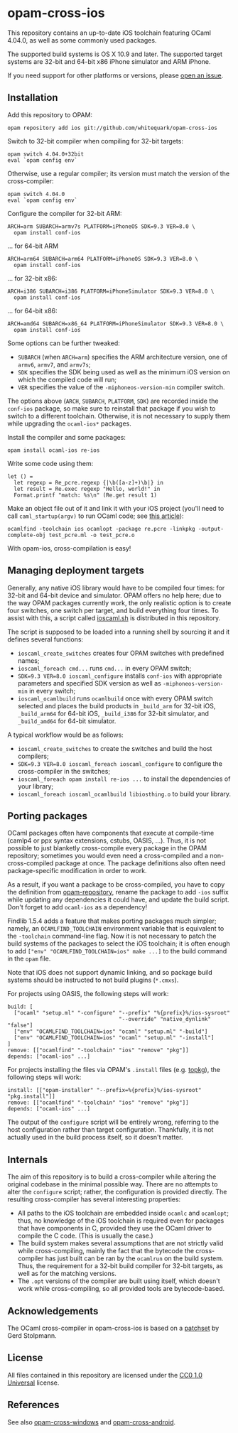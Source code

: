 opam-cross-ios
==============

This repository contains an up-to-date iOS toolchain featuring OCaml 4.04.0, as well as some commonly used packages.

The supported build systems is OS X 10.9 and later. The supported target systems are 32-bit and 64-bit x86 iPhone simulator and ARM iPhone.

If you need support for other platforms or versions, please [open an issue](https://github.com/whitequark/opam-cross-ios/issues).

Installation
------------

Add this repository to OPAM:

    opam repository add ios git://github.com/whitequark/opam-cross-ios

Switch to 32-bit compiler when compiling for 32-bit targets:

    opam switch 4.04.0+32bit
    eval `opam config env`

Otherwise, use a regular compiler; its version must match the version of the cross-compiler:

    opam switch 4.04.0
    eval `opam config env`

Configure the compiler for 32-bit ARM:

    ARCH=arm SUBARCH=armv7s PLATFORM=iPhoneOS SDK=9.3 VER=8.0 \
      opam install conf-ios

... for 64-bit ARM

    ARCH=arm64 SUBARCH=arm64 PLATFORM=iPhoneOS SDK=9.3 VER=8.0 \
      opam install conf-ios

... for 32-bit x86:

    ARCH=i386 SUBARCH=i386 PLATFORM=iPhoneSimulator SDK=9.3 VER=8.0 \
      opam install conf-ios

... for 64-bit x86:

    ARCH=amd64 SUBARCH=x86_64 PLATFORM=iPhoneSimulator SDK=9.3 VER=8.0 \
      opam install conf-ios

Some options can be further tweaked:

  * `SUBARCH` (when `ARCH=arm`) specifies the ARM architecture version, one of `armv6`, `armv7`, and `armv7s`;
  * `SDK` specifies the SDK being used as well as the minimum iOS version on which the compiled code will run;
  * `VER` specifies the value of the `-miphoneos-version-min` compiler switch.

The options above (`ARCH`, `SUBARCH`, `PLATFORM`, `SDK`) are recorded inside the `conf-ios` package, so make sure to reinstall that package if you wish to switch to a different toolchain. Otherwise, it is not necessary to supply them while upgrading the `ocaml-ios*` packages.

Install the compiler and some packages:

    opam install ocaml-ios re-ios

Write some code using them:

    let () =
      let regexp = Re_pcre.regexp {|\b([a-z]+)\b|} in
      let result = Re.exec regexp "Hello, world!" in
      Format.printf "match: %s\n" (Re.get result 1)

Make an object file out of it and link it with your iOS project (you'll need to call `caml_startup(argv)` to run OCaml code; see [this article](http://www.mega-nerd.com/erikd/Blog/CodeHacking/Ocaml/calling_ocaml.html)):

    ocamlfind -toolchain ios ocamlopt -package re.pcre -linkpkg -output-complete-obj test_pcre.ml -o test_pcre.o

With opam-ios, cross-compilation is easy!

Managing deployment targets
---------------------------

Generally, any native iOS library would have to be compiled four times: for 32-bit and 64-bit device and simulator. OPAM offers no help here; due to the way OPAM packages currently work, the only realistic option is to create four switches, one switch per target, and build everything four times. To assist with this, a script called [ioscaml.sh](/ioscaml.sh) is distributed in this repository.

The script is supposed to be loaded into a running shell by sourcing it and it defines several functions:

  * `ioscaml_create_switches` creates four OPAM switches with predefined names;
  * `ioscaml_foreach cmd...` runs `cmd...` in every OPAM switch;
  * `SDK=9.3 VER=8.0 ioscaml_configure` installs `conf-ios` with appropriate parameters and specified SDK version as well as `-miphoneos-version-min` in every switch;
  * `ioscaml_ocamlbuild` runs `ocamlbuild` once with every OPAM switch selected and places the build products in `_build_arm` for 32-bit iOS, `_build_arm64` for 64-bit iOS, `_build_i386` for 32-bit simulator, and `_build_amd64` for 64-bit simulator.

A typical workflow would be as follows:

  * `ioscaml_create_switches` to create the switches and build the host compilers;
  * `SDK=9.3 VER=8.0 ioscaml_foreach ioscaml_configure` to configure the cross-compiler in the switches;
  * `ioscaml_foreach opam install re-ios ...` to install the dependencies of your library;
  * `ioscaml_foreach ioscaml_ocamlbuild libiosthing.o` to build your library.

Porting packages
----------------

OCaml packages often have components that execute at compile-time (camlp4 or ppx syntax extensions, cstubs, OASIS, ...). Thus, it is not possible to just blanketly cross-compile every package in the OPAM repository; sometimes you would even need a cross-compiled and a non-cross-compiled package at once. The package definitions also often need package-specific modification in order to work.

As a result, if you want a package to be cross-compiled, you have to copy the definition from [opam-repository](https://github.com/ocaml/opam-repository), rename the package to add `-ios` suffix while updating any dependencies it could have, and update the build script. Don't forget to add `ocaml-ios` as a dependency!

Findlib 1.5.4 adds a feature that makes porting packages much simpler; namely, an `OCAMLFIND_TOOLCHAIN` environment variable that is equivalent to the `-toolchain` command-line flag. Now it is not necessary to patch the build systems of the packages to select the iOS toolchain; it is often enough to add `["env" "OCAMLFIND_TOOLCHAIN=ios" make ...]` to the build command in the `opam` file.

Note that iOS does not support dynamic linking, and so package build systems should be instructed to not build plugins (`*.cmxs`).

For projects using OASIS, the following steps will work:

    build: [
      ["ocaml" "setup.ml" "-configure" "--prefix" "%{prefix}%/ios-sysroot"
                                       "--override" "native_dynlink" "false"]
      ["env" "OCAMLFIND_TOOLCHAIN=ios" "ocaml" "setup.ml" "-build"]
      ["env" "OCAMLFIND_TOOLCHAIN=ios" "ocaml" "setup.ml" "-install"]
    ]
    remove: [["ocamlfind" "-toolchain" "ios" "remove" "pkg"]]
    depends: ["ocaml-ios" ...]

For projects installing the files via OPAM's `.install` files (e.g. [topkg](https://github.com/dbuenzli/topkg)), the following steps will work:

    install: [["opam-installer" "--prefix=%{prefix}%/ios-sysroot" "pkg.install"]]
    remove: [["ocamlfind" "-toolchain" "ios" "remove" "pkg"]]
    depends: ["ocaml-ios" ...]

The output of the `configure` script will be entirely wrong, referring to the host configuration rather than target configuration. Thankfully, it is not actually used in the build process itself, so it doesn't matter.

Internals
---------

The aim of this repository is to build a cross-compiler while altering the original codebase in the minimal possible way. There are no attempts to alter the `configure` script; rather, the configuration is provided directly. The resulting cross-compiler has several interesting properties:

  * All paths to the iOS toolchain are embedded inside `ocamlc` and `ocamlopt`; thus, no knowledge of the iOS toolchain is required even for packages that have components in C, provided they use the OCaml driver to compile the C code. (This is usually the case.)
  * The build system makes several assumptions that are not strictly valid while cross-compiling, mainly the fact that the bytecode the cross-compiler has just built can be ran by the `ocamlrun` on the build system. Thus, the requirement for a 32-bit build compiler for 32-bit targets, as well as for the matching versions.
  * The `.opt` versions of the compiler are built using itself, which doesn't work while cross-compiling, so all provided tools are bytecode-based.

Acknowledgements
----------------

The OCaml cross-compiler in opam-cross-ios is based on a [patchset][psellos] by Gerd Stolpmann.

[psellos]: psellos.com/ocaml/compile-to-iphone.html

License
-------

All files contained in this repository are licensed under the [CC0 1.0 Universal](https://creativecommons.org/publicdomain/zero/1.0/) license.

References
----------

See also [opam-cross-windows](https://github.com/whitequark/opam-cross-windows) and [opam-cross-android](https://github.com/whitequark/opam-cross-android).
